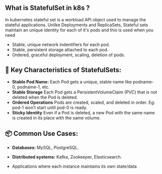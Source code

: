 ## What is StatefulSet in k8s ?

In kubernetes stateful set is a workload API object used to manage the stateful applications. Unlike Deployments and ReplicaSets, Stateful sets maintain an unique identity for each of it's pods and this is used when you need

- Stable, unique network indentifiers for each pod.
- Stable, persistent storage attached to each pod.
- Ordered, graceful deployment, scaling, deletion of pods.

## 🔧 Key Characteristics of StatefulSets:

- **Stable Pod Name:** Each Pod gets a unique, stable name like podname-0, podname-1, etc.
- **Stable Storage** Each Pod gets a PersistentVolumeClaim (PVC) that is not deleted when the Pod is deleted.
- **Ordered Operations** Pods are created, scaled, and deleted in order. Eg: pod-1 won’t start until pod-0 is ready.
- **Sticky Identity** Even if a Pod is deleted, a new Pod with the same name is created in its place with the same volume.

## 📦 Common Use Cases:

- **Databases:** MySQL, PostgreSQL.

- **Distributed systems:** Kafka, Zookeeper, Elasticsearch.

- Applications where each instance maintains its own state/data
